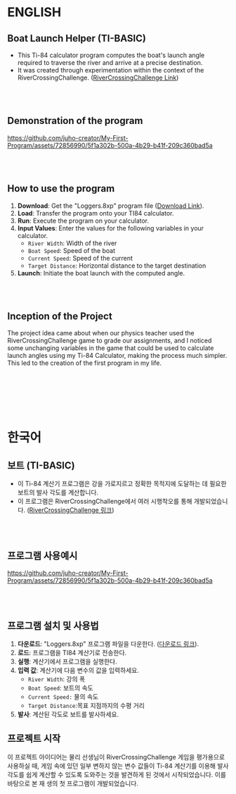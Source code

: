 # ENGLISH

## Boat Launch Helper (TI-BASIC)
* This Ti-84 calculator program computes the boat's launch angle required to traverse the river and arrive at a precise destination. <br />
* It was created through experimentation within the context of the RiverCrossingChallenge.  ([RiverCrossingChallenge Link](http://thephysicsaviary.com/Physics/Programs/Games/RiverCrossingChallenge/))

<br />
<br />

## Demonstration of the program
https://github.com/juho-creator/My-First-Program/assets/72856990/5f1a302b-500a-4b29-b41f-209c360bad5a

<br />
<br />

## How to use the program
1. **Download**: Get the "Loggers.8xp" program file ([Download Link](https://github.com/juho-creator/Ti84-BoatLaunchHelper/blob/main/Loggers.8xp)).
2. **Load**: Transfer the program onto your TI84 calculator.
3. **Run**: Execute the program on your calculator.
4. **Input Values**: Enter the values for the following variables in your calculator.
     * `River Width`: Width of the river
     * `Boat Speed`: Speed of the boat
     * `Current Speed`: Speed of the current
     * `Target Distance`: Horizontal distance to the target destination
5. **Launch**: Initiate the boat launch with the computed angle.

<br />
<br />

## Inception of the Project
The project idea came about when our physics teacher used the RiverCrossingChallenge game to grade our assignments, and I noticed some unchanging variables in the game that could be used to calculate launch angles using my Ti-84 Calculator, making the process much simpler. This led to the creation of the first program in my life.

<br />
<br />
<br />
<br />
<br />

# 한국어

## 보트  (TI-BASIC)
* 이 Ti-84 계산기 프로그램은 강을 가로지르고 정확한 목적지에 도달하는 데 필요한 보트의 발사 각도를 계산합니다.
* 이 프로그램은 RiverCrossingChallenge에서 여러 시행착오를 통해 개발되었습니다. ([RiverCrossingChallenge 링크](http://thephysicsaviary.com/Physics/Programs/Games/RiverCrossingChallenge/))

<br />
<br />

## 프로그램 사용예시
https://github.com/juho-creator/My-First-Program/assets/72856990/5f1a302b-500a-4b29-b41f-209c360bad5a

<br />
<br />

## 프로그램 설치 및 사용법
1. **다운로드**: "Loggers.8xp" 프로그램 파일을 다운한다. ([다운로드 링크](https://github.com/juho-creator/Ti84-BoatLaunchHelper/blob/main/Loggers.8xp)).
2. **로드**: 프로그램을 TI84 계산기로 전송한다.
3. **실행**: 계산기에서 프로그램을 실행한다.
4. **입력 값**: 계산기에 다음 변수의 값을 입력하세요.
    * `River Width`: 강의 폭
    * `Boat Speed`: 보트의 속도
    * `Current Speed:` 물의 속도
    * `Target Distance`:목표 지점까지의 수평 거리
6. **발사**: 계산된 각도로 보트를 발사하세요.

## 프로젝트 시작
이 프로젝트 아이디어는 물리 선생님이 RiverCrossingChallenge 게임을 평가용으로 사용하실 때, 게임 속에 있던 일부 변하지 않는 변수 값들이 Ti-84 계산기를 이용해 발사 각도를 쉽게 계산할 수 있도록 도와주는 것을 발견하게 된 것에서 시작되었습니다. 이를 바탕으로 본 재 생의 첫 프로그램이 개발되었습니다.
